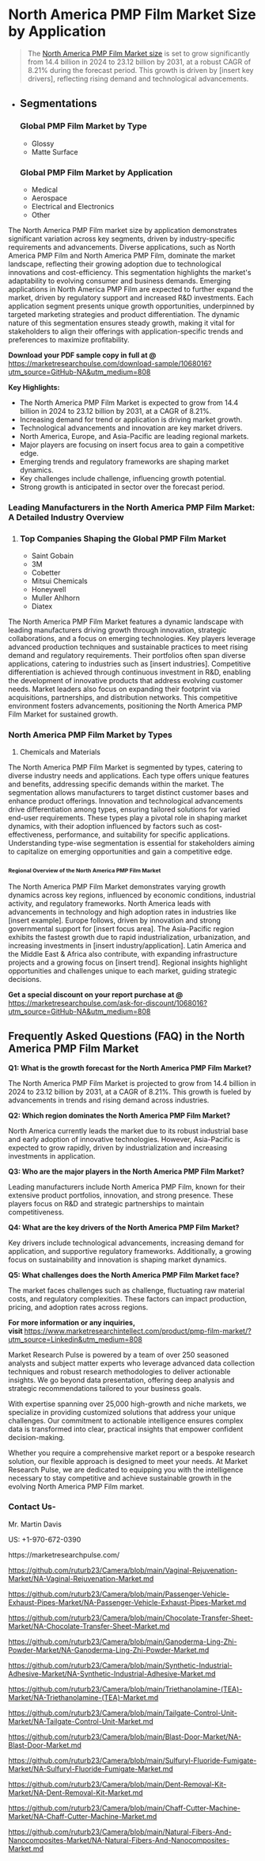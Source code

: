 <h1>North America PMP Film Market&nbsp;Size by Application</h1><blockquote><p>The <a href="https://marketresearchpulse.com/download-sample/1068016?utm_source=GitHub-NA&amp;utm_medium=808">North America PMP Film Market size</a> is set to grow significantly from 14.4 billion in 2024 to 23.12 billion by 2031, at a robust CAGR of 8.21% during the forecast period. This growth is driven by [insert key drivers], reflecting rising demand and technological advancements.</p></blockquote><ul><li><h2>Segmentations</h2><h3>Global PMP Film Market by Type</h3><ul><li>Glossy</li><li>Matte Surface</li></ul><h3>Global PMP Film Market by Application</h3><ul><li>Medical</li><li>Aerospace</li><li>Electrical and Electronics</li><li>Other</li></ul></li></ul><p>The North America PMP Film market size by application demonstrates significant variation across key segments, driven by industry-specific requirements and advancements. Diverse applications, such as North America PMP Film and North America PMP Film, dominate the market landscape, reflecting their growing adoption due to technological innovations and cost-efficiency. This segmentation highlights the market's adaptability to evolving consumer and business demands. Emerging applications in North America PMP Film are expected to further expand the market, driven by regulatory support and increased R&D investments. Each application segment presents unique growth opportunities, underpinned by targeted marketing strategies and product differentiation. The dynamic nature of this segmentation ensures steady growth, making it vital for stakeholders to align their offerings with application-specific trends and preferences to maximize profitability.</p><p><strong>Download your PDF sample copy in full at @ </strong><a href="https://marketresearchpulse.com/download-sample/1068016?utm_source=GitHub-NA&amp;utm_medium=808">https://marketresearchpulse.com/download-sample/1068016?utm_source=GitHub-NA&amp;utm_medium=808</a></p><p><strong>Key Highlights: </strong></p><ul><li>The North America PMP Film Market is expected to grow from 14.4 billion in 2024 to 23.12 billion by 2031, at a CAGR of 8.21%.</li><li>Increasing demand for trend or application is driving market growth.</li><li>Technological advancements and innovation are key market drivers.</li><li>North America, Europe, and Asia-Pacific are leading regional markets.</li><li>Major players are focusing on insert focus area to gain a competitive edge.</li><li>Emerging trends and regulatory frameworks are shaping market dynamics.</li><li>Key challenges include challenge, influencing growth potential.</li><li>Strong growth is anticipated in sector over the forecast period.</li></ul><h3>Leading Manufacturers in the North America PMP Film Market: A Detailed Industry Overview</h3><ol><li><h3>Top Companies Shaping the Global PMP Film Market </h3><ul><li>Saint Gobain</li><li>3M</li><li>Cobetter</li><li>Mitsui Chemicals</li><li>Honeywell</li><li>Muller Ahlhorn</li><li>Diatex</li></ul></li></ol><div class="flex max-w-full flex-col flex-grow"><div class="min-h-8 text-message flex w-full flex-col items-end gap-2 whitespace-normal break-words [.text-message+&amp;]:mt-5" dir="auto" data-message-author-role="assistant" data-message-id="fd8432e4-4910-450d-b182-61b7bfb0a01f" data-message-model-slug="gpt-4o"><div class="flex w-full flex-col gap-1 empty:hidden first:pt-[3px]"><div class="markdown prose w-full break-words dark:prose-invert light"><p>The North America PMP Film Market features a dynamic landscape with leading manufacturers driving growth through innovation, strategic collaborations, and a focus on emerging technologies. Key players leverage advanced production techniques and sustainable practices to meet rising demand and regulatory requirements. Their portfolios often span diverse applications, catering to industries such as [insert industries]. Competitive differentiation is achieved through continuous investment in R&amp;D, enabling the development of innovative products that address evolving customer needs. Market leaders also focus on expanding their footprint via acquisitions, partnerships, and distribution networks. This competitive environment fosters advancements, positioning the North America PMP Film Market for sustained growth.</p></div></div></div></div><h3>North America PMP Film Market by Types</h3><ol><li>Chemicals and Materials</li></ol><div class="flex max-w-full flex-col flex-grow"><div class="min-h-8 text-message flex w-full flex-col items-end gap-2 whitespace-normal break-words [.text-message+&amp;]:mt-5" dir="auto" data-message-author-role="assistant" data-message-id="084470be-0bb7-4664-bddf-5156b4f41249" data-message-model-slug="gpt-4o-mini"><div class="flex w-full flex-col gap-1 empty:hidden first:pt-[3px]"><div class="markdown prose w-full break-words dark:prose-invert light"><p>The North America PMP Film Market is segmented by types, catering to diverse industry needs and applications. Each type offers unique features and benefits, addressing specific demands within the market. The segmentation allows manufacturers to target distinct customer bases and enhance product offerings. Innovation and technological advancements drive differentiation among types, ensuring tailored solutions for varied end-user requirements. These types play a pivotal role in shaping market dynamics, with their adoption influenced by factors such as cost-effectiveness, performance, and suitability for specific applications. Understanding type-wise segmentation is essential for stakeholders aiming to capitalize on emerging opportunities and gain a competitive edge.</p></div></div></div></div><h3><span style="font-size: 11px;">Regional Overview of the North America PMP Film Market</span></h3><div class="flex max-w-full flex-col flex-grow"><div class="min-h-8 text-message flex w-full flex-col items-end gap-2 whitespace-normal break-words [.text-message+&amp;]:mt-5" dir="auto" data-message-author-role="assistant" data-message-id="e9038762-ce64-4e30-91c9-9bd413514231" data-message-model-slug="gpt-4o-mini"><div class="flex w-full flex-col gap-1 empty:hidden first:pt-[3px]"><div class="markdown prose w-full break-words dark:prose-invert light"><p>The North America PMP Film Market demonstrates varying growth dynamics across key regions, influenced by economic conditions, industrial activity, and regulatory frameworks. North America leads with advancements in technology and high adoption rates in industries like [insert example]. Europe follows, driven by innovation and strong governmental support for [insert focus area]. The Asia-Pacific region exhibits the fastest growth due to rapid industrialization, urbanization, and increasing investments in [insert industry/application]. Latin America and the Middle East &amp; Africa also contribute, with expanding infrastructure projects and a growing focus on [insert trend]. Regional insights highlight opportunities and challenges unique to each market, guiding strategic decisions.</p></div></div></div></div><p><strong>Get a special discount on your report purchase at @ </strong><a href="https://marketresearchpulse.com/ask-for-discount/1068016?utm_source=GitHub-NA&amp;utm_medium=808">https://marketresearchpulse.com/ask-for-discount/1068016?utm_source=GitHub-NA&amp;utm_medium=808</a></p><h2>Frequently Asked Questions (FAQ) in the North America PMP Film Market</h2><p><strong>Q1: What is the growth forecast for the North America PMP Film Market?</strong></p><p>The North America PMP Film Market is projected to grow from 14.4 billion in 2024 to 23.12 billion by 2031, at a CAGR of 8.21%. This growth is fueled by advancements in trends and rising demand across industries.</p><p><strong>Q2: Which region dominates the North America PMP Film Market?</strong></p><p>North America currently leads the market due to its robust industrial base and early adoption of innovative technologies. However, Asia-Pacific is expected to grow rapidly, driven by industrialization and increasing investments in application.</p><p><strong>Q3: Who are the major players in the North America PMP Film Market?</strong></p><p>Leading manufacturers include North America PMP Film, known for their extensive product portfolios, innovation, and strong presence. These players focus on R&amp;D and strategic partnerships to maintain competitiveness.</p><p><strong>Q4: What are the key drivers of the North America PMP Film Market?</strong></p><p>Key drivers include technological advancements, increasing demand for application, and supportive regulatory frameworks. Additionally, a growing focus on sustainability and innovation is shaping market dynamics.</p><p><strong>Q5: What challenges does the North America PMP Film Market face?</strong></p><p>The market faces challenges such as challenge, fluctuating raw material costs, and regulatory complexities. These factors can impact production, pricing, and adoption rates across regions.</p><p><strong>For more information or any inquiries, visit&nbsp;</strong><a href="https://www.marketresearchintellect.com/product/pmp-film-market/?utm_source=Linkedin&utm_medium=808">https://www.marketresearchintellect.com/product/pmp-film-market/?utm_source=Linkedin&utm_medium=808</a></p><p>Market Research Pulse is powered by a team of over 250 seasoned analysts and subject matter experts who leverage advanced data collection techniques and robust research methodologies to deliver actionable insights. We go beyond data presentation, offering deep analysis and strategic recommendations tailored to your business goals.</p><p>With expertise spanning over 25,000 high-growth and niche markets, we specialize in providing customized solutions that address your unique challenges. Our commitment to actionable intelligence ensures complex data is transformed into clear, practical insights that empower confident decision-making.</p><p>Whether you require a comprehensive market report or a bespoke research solution, our flexible approach is designed to meet your needs. At Market Research Pulse, we are dedicated to equipping you with the intelligence necessary to stay competitive and achieve sustainable growth in the evolving North America PMP Film market.</p><h3><strong>Contact Us-</strong></h3><p>Mr. Martin Davis</p><p>US: +1-970-672-0390</p><p>https://marketresearchpulse.com/</p><p><a href="https://github.com/ruturb23/Camera/blob/main/Vaginal-Rejuvenation-Market/NA-Vaginal-Rejuvenation-Market.md">https://github.com/ruturb23/Camera/blob/main/Vaginal-Rejuvenation-Market/NA-Vaginal-Rejuvenation-Market.md</a></p><p><a href="https://github.com/ruturb23/Camera/blob/main/Passenger-Vehicle-Exhaust-Pipes-Market/NA-Passenger-Vehicle-Exhaust-Pipes-Market.md">https://github.com/ruturb23/Camera/blob/main/Passenger-Vehicle-Exhaust-Pipes-Market/NA-Passenger-Vehicle-Exhaust-Pipes-Market.md</a></p><p><a href="https://github.com/ruturb23/Camera/blob/main/Chocolate-Transfer-Sheet-Market/NA-Chocolate-Transfer-Sheet-Market.md">https://github.com/ruturb23/Camera/blob/main/Chocolate-Transfer-Sheet-Market/NA-Chocolate-Transfer-Sheet-Market.md</a></p><p><a href="https://github.com/ruturb23/Camera/blob/main/Ganoderma-Ling-Zhi-Powder-Market/NA-Ganoderma-Ling-Zhi-Powder-Market.md">https://github.com/ruturb23/Camera/blob/main/Ganoderma-Ling-Zhi-Powder-Market/NA-Ganoderma-Ling-Zhi-Powder-Market.md</a></p><p><a href="https://github.com/ruturb23/Camera/blob/main/Synthetic-Industrial-Adhesive-Market/NA-Synthetic-Industrial-Adhesive-Market.md">https://github.com/ruturb23/Camera/blob/main/Synthetic-Industrial-Adhesive-Market/NA-Synthetic-Industrial-Adhesive-Market.md</a></p><p><a href="https://github.com/ruturb23/Camera/blob/main/Triethanolamine-(TEA)-Market/NA-Triethanolamine-(TEA)-Market.md">https://github.com/ruturb23/Camera/blob/main/Triethanolamine-(TEA)-Market/NA-Triethanolamine-(TEA)-Market.md</a></p><p><a href="https://github.com/ruturb23/Camera/blob/main/Tailgate-Control-Unit-Market/NA-Tailgate-Control-Unit-Market.md">https://github.com/ruturb23/Camera/blob/main/Tailgate-Control-Unit-Market/NA-Tailgate-Control-Unit-Market.md</a></p><p><a href="https://github.com/ruturb23/Camera/blob/main/Blast-Door-Market/NA-Blast-Door-Market.md">https://github.com/ruturb23/Camera/blob/main/Blast-Door-Market/NA-Blast-Door-Market.md</a></p><p><a href="https://github.com/ruturb23/Camera/blob/main/Sulfuryl-Fluoride-Fumigate-Market/NA-Sulfuryl-Fluoride-Fumigate-Market.md">https://github.com/ruturb23/Camera/blob/main/Sulfuryl-Fluoride-Fumigate-Market/NA-Sulfuryl-Fluoride-Fumigate-Market.md</a></p><p><a href="https://github.com/ruturb23/Camera/blob/main/Dent-Removal-Kit-Market/NA-Dent-Removal-Kit-Market.md">https://github.com/ruturb23/Camera/blob/main/Dent-Removal-Kit-Market/NA-Dent-Removal-Kit-Market.md</a></p><p><a href="https://github.com/ruturb23/Camera/blob/main/Chaff-Cutter-Machine-Market/NA-Chaff-Cutter-Machine-Market.md">https://github.com/ruturb23/Camera/blob/main/Chaff-Cutter-Machine-Market/NA-Chaff-Cutter-Machine-Market.md</a></p><p><a href="https://github.com/ruturb23/Camera/blob/main/Natural-Fibers-And-Nanocomposites-Market/NA-Natural-Fibers-And-Nanocomposites-Market.md">https://github.com/ruturb23/Camera/blob/main/Natural-Fibers-And-Nanocomposites-Market/NA-Natural-Fibers-And-Nanocomposites-Market.md</a></p>
